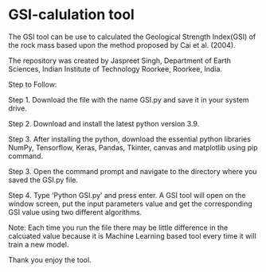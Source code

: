 # GSI-calulation tool

The GSI tool can be use to calculated the Geological Strength Index(GSI) of the rock mass based upon the method proposed by Cai et al. (2004).

The repository was created by Jaspreet Singh, Department of Earth Sciences, Indian Institute of Technology Roorkee, Roorkee, India.

Step to Follow:

Step 1. Download the file with the name GSI.py and save it in your system drive.

Step 2. Download and install the latest python version 3.9.

Step 3. After installing the python, download the essential python libraries NumPy, Tensorflow, Keras, Pandas, Tkinter, canvas and matplotlib using pip command.

Step 3. Open the command prompt and navigate to the directory where you saved the GSI.py file.

Step 4. Type ‘Python GSI.py’ and press enter. A GSI tool will open on the window screen, put the input parameters value and get the corresponding GSI value using two different algorithms. 

Note: Each time you run the file there may be little difference in the calcuated value because it is Machine Learning based tool every time it will train a new model.

Thank you enjoy the tool.
